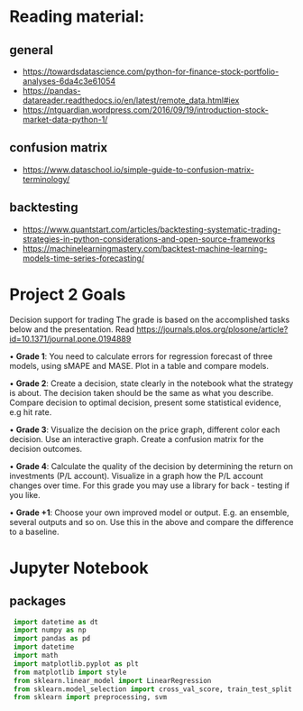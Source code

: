 # Reading material:
## general
- https://towardsdatascience.com/python-for-finance-stock-portfolio-analyses-6da4c3e61054
- https://pandas-datareader.readthedocs.io/en/latest/remote_data.html#iex
- https://ntguardian.wordpress.com/2016/09/19/introduction-stock-market-data-python-1/
## confusion matrix
- https://www.dataschool.io/simple-guide-to-confusion-matrix-terminology/
## backtesting
- https://www.quantstart.com/articles/backtesting-systematic-trading-strategies-in-python-considerations-and-open-source-frameworks
- https://machinelearningmastery.com/backtest-machine-learning-models-time-series-forecasting/

# Project 2 Goals
 
Decision support for trading
The grade is based on the accomplished tasks below and the presentation. Read 
https://journals.plos.org/plosone/article?id=10.1371/journal.pone.0194889

• **Grade 1**: You need to calculate errors for regression forecast of three models, using sMAPE and MASE. Plot in a table and compare models. 

• **Grade 2**: Create a decision, state clearly in the notebook what the strategy is about. The decision taken should be the same as what you describe. Compare decision to optimal decision, present some statistical evidence, e.g hit rate.

• **Grade 3**: Visualize the decision on the price graph, different color each decision. Use an interactive graph. Create a confusion matrix for the decision outcomes.

• **Grade 4**: Calculate the quality of the decision by determining the return on investments (P/L account). Visualize in a graph how the P/L account changes over time. For this grade you may use a library for back - testing if you like.

• **Grade +1**: Choose your own improved model or output. E.g. an ensemble, several outputs and so on. Use this in the above and compare the difference to a baseline.

# Jupyter Notebook

## packages
```python
 import datetime as dt
 import numpy as np
 import pandas as pd
 import datetime
 import math
 import matplotlib.pyplot as plt
 from matplotlib import style
 from sklearn.linear_model import LinearRegression
 from sklearn.model_selection import cross_val_score, train_test_split
 from sklearn import preprocessing, svm
```
